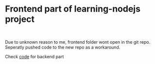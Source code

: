 # Frontend part of learning-nodejs project

</br>

Due to unknown reason to me, frontend folder wont open in the git repo.
Seperatly pushed code to the new repo as a workaround.

Check [code](https://github.com/MSetnik/learning-nodejs) for backend part